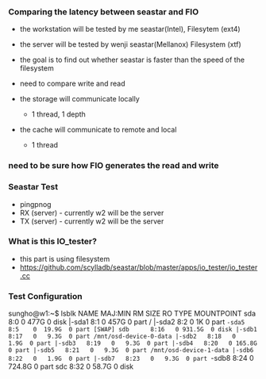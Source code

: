 ### Comparing the latency between seastar and FIO
- the workstation will be tested by me seastar(Intel), Filesytem (ext4)
- the server will be tested by wenji seastar(Mellanox) Filesystem (xtf)
- the goal is to find out whether seastar is faster than the speed of the filesystem
- need to compare write and read

- the storage will communicate locally
  - 1 thread, 1 depth
- the cache will communicate to remote and local
  - 1 thread

### need to be sure how FIO generates the read and write


### Seastar Test
- pingpnog
- RX (server) - currently w2 will be the server
- TX (server) - currently w2 will be the server


### What is this IO_tester?
- this part is using filesystem
- https://github.com/scylladb/seastar/blob/master/apps/io_tester/io_tester.cc



### Test Configuration
sungho@w1:~$ lsblk
NAME   MAJ:MIN RM   SIZE RO TYPE MOUNTPOINT
sda      8:0    0   477G  0 disk
|-sda1   8:1    0   457G  0 part /
|-sda2   8:2    0     1K  0 part
`-sda5   8:5    0  19.9G  0 part [SWAP]
sdb      8:16   0 931.5G  0 disk
|-sdb1   8:17   0   9.3G  0 part /mnt/osd-device-0-data
|-sdb2   8:18   0   1.9G  0 part
|-sdb3   8:19   0   9.3G  0 part
|-sdb4   8:20   0 165.8G  0 part
|-sdb5   8:21   0   9.3G  0 part /mnt/osd-device-1-data
|-sdb6   8:22   0   1.9G  0 part
|-sdb7   8:23   0   9.3G  0 part
`-sdb8   8:24   0 724.8G  0 part
sdc      8:32   0  58.7G  0 disk
